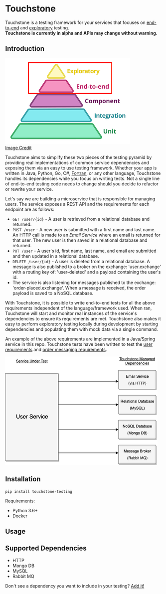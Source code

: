 Touchstone
======
Touchstone is a testing framework for your services that focuses on [end-to-end](https://www.martinfowler.com/bliki/BroadStackTest.html) and [exploratory](https://martinfowler.com/bliki/ExploratoryTesting.html) testing.  
**Touchstone is currently in alpha and APIs may change without warning.**


## Introduction
![Testing Pyramid](./docs/images/testing-pyramid.png)  
[Image Credit](https://martinfowler.com/articles/microservice-testing/#conclusion-test-pyramid)

Touchstone aims to simplify these two pieces of the testing pyramid by providing real implementations of common service dependencies and exposing them via an easy to use testing framework. Whether your app is written in Java, Python, Go, C#, [Fortran](https://www.fortran.io/), or any other language, Touchstone handles its dependencies while you focus on writing tests. Not a single line of end-to-end testing code needs to change should you decide to refactor or rewrite your service.

Let's say we are building a microservice that is responsible for managing users. The service exposes a REST API and the requirements for each endpoint are as follows:
 * `GET /user/{id}` - A user is retrieved from a relational database and returned.
 * `POST /user` - A new user is submitted with a first name and last name. An HTTP call is made to an _Email Service_ where an email is returned for that user. The new user is then saved in a relational database and returned.
 * `PUT /user` - A user's id, first name, last name, and email are submitted and then updated in a relational database.
 * `DELETE /user/{id}` - A user is deleted from a relational database. A message is also published to a broker on the exchange: 'user.exchange' with a routing key of: 'user-deleted' and a payload containing the user's id.
 * The service is also listening for messages published to the exchange: 'order-placed.exchange'. When a message is received, the order payload is saved to a NoSQL database.

With Touchstone, it is possible to write end-to-end tests for all the above requirements independent of the language/framework used. When ran, Touchstone will start and monitor real instances of the service's dependencies to ensure its requirements are met. Touchstone also makes it easy to perform exploratory testing locally during development by starting dependencies and populating them with mock data via a single command.

An example of the above requirements are implemented in a Java/Spring service in this repo. Touchstone tests have been written to test the [user requirements](./examples/java-spring/touchstone/tests/user.py) and [order messaging requirements](./examples/java-spring/touchstone/tests/order.py).

![User Example](./docs/images/user-example.png)


## Installation
`pip install touchstone-testing`

Requirements:
 * Python 3.6+
 * Docker


## Usage


## Supported Dependencies
 * HTTP
 * Mongo DB
 * MySQL
 * Rabbit MQ
 
Don't see a dependency you want to include in your testing? [Add it!]()
